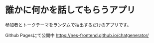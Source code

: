 # 誰かに何かを話してもらうアプリ

参加者とトークテーマをランダムで抽出するだけのアプリです。

Github Pagesにて公開中
https://nes-frontend.github.io/chatgenerator/
